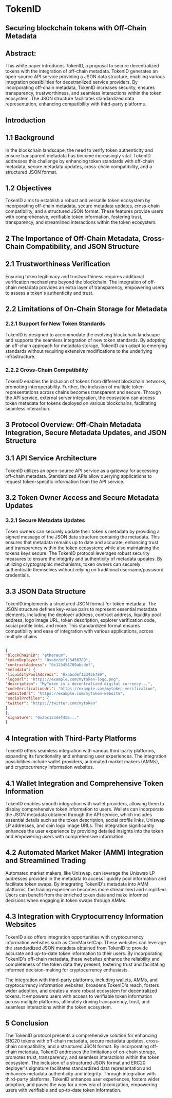 # TokenID

## Securing blockchain tokens with Off-Chain Metadata

## Abstract:

This white paper introduces TokenID, a proposal to secure decentralized tokens with the integration of off-chain metadata. TokenID generates an open-source API service providing a JSON data structure, enabling various integration possibilities for decetranlized service providers. By incorporating off-chain metadata, TokenID increases security, ensures transparency, trustworthiness, and seamless interactions within the token ecosystem. The JSON structure facilitates standardized data representation, enhancing compatibility with third-party platforms.

## Introduction

## 1.1 Background

In the blockchain landscape, the need to verify token authenticity and ensure transparent metadata has become increasingly vital. TokenID addresses this challenge by enhancing token standards with off-chain metadata, secure metadata updates, cross-chain compatibility, and a structured JSON format.

## 1.2 Objectives

TokenID aims to establish a robust and versatile token ecosystem by incorporating off-chain metadata, secure metadata updates, cross-chain compatibility, and a structured JSON format. These features provide users with comprehensive, verifiable token information, fostering trust, transparency, and streamlined interactions within the token ecosystem.

## 2 The Importance of Off-Chain Metadata, Cross-Chain Compatibility, and JSON Structure
 
## 2.1 Trustworthiness Verification

Ensuring token legitimacy and trustworthiness requires additional verification mechanisms beyond the blockchain. The integration of off-chain metadata provides an extra layer of transparency, empowering users to assess a token's authenticity and trust.  

## 2.2 Limitations of On-Chain Storage for Metadata

### 2.2.1 Support for New Token Standards

TokenID is designed to accommodate the evolving blockchain landscape and supports the seamless integration of new token standards. By adopting an off-chain approach for metadata storage, TokenID can adapt to emerging standards without requiring extensive modifications to the underlying infrastructure.

### 2.2.2 Cross-Chain Compatibility

TokenID enables the inclusion of tokens from different blockchain networks, promoting interoperability. Further, the inclusion of multiple token representations across chains becomes transparent and secure. Through the API service, external server integration, the ecosystem can access token metadata for tokens deployed on various blockchains, facilitating seamless interaction.

## 3 Protocol Overview: Off-Chain Metadata Integration, Secure Metadata Updates, and JSON Structure  

## 3.1 API Service Architecture

TokenID utilizes an open-source API service as a gateway for accessing off-chain metadata. Standardized APIs allow querying applications to request token-specific information from the API service.  

## 3.2 Token Owner Access and Secure Metadata Updates

### 3.2.1 Secure Metadata Updates

Token owners can securely update their token's metadata by providing a signed message of the JSON data structure containig the metadata. This ensures that metadata remains up to date and accurate, enhancing trust and transparency within the token ecosystem; while also maintaining the tokens keys secure. The TokenID protocol leverages robust security measures to ensure the integrity and authenticity of metadata updates. By utilizing cryptographic mechanisms, token owners can securely authenticate themselves without relying on traditional username/password credentials. 

## 3.3 JSON Data Structure

TokenID implements a structured JSON format for token metadata. The JSON structure defines key-value pairs to represent essential metadata elements, including the deployer address,  contract address, liquidity pool address, logo image URL, token description, explorer verification code, social profile links, and more. This standardized format ensures compatibility and ease of integration with various applications, across multiple chains

```json

{
"blockChainID": "ethereum",    
"tokenDeployer": "0xabcdef123456789",
"contractAddress": "0x123456789abcdef",
"metadata": {
"liquidityPoolAddress": "0xabcdef123456789",
"logoUrl": "https://example.com/mytoken-logo.png",
"description": "MyToken is a decentralized digital currency...",
"codeVerificationUrl": "https://example.com/mytoken-verification",
"websiteUrl": "https://example.com/mytoken-website",
"socialProfiles": {
"twitter": "https://twitter.com/mytoken"
}
},
"signature": "0xabc123def456..."
}

```
## 4 Integration with Third-Party Platforms

TokenID offers seamless integration with various third-party platforms, expanding its functionality and enhancing user experiences. The integration possibilities include wallet providers, automated market makers (AMMs), and cryptocurrency information websites.

## 4.1 Wallet Integration and Comprehensive Token Information

TokenID enables smooth integration with wallet providers, allowing them to display comprehensive token information to users. Wallets can incorporate the JSON metadata obtained through the API service, which includes essential details such as the token description, social profile links, Uniswap LP addresses, and coin logo image URLs. This integration significantly enhances the user experience by providing detailed insights into the token and empowering users with comprehensive information.

## 4.2 Automated Market Maker (AMM) Integration and Streamlined Trading

Automated market makers, like Uniswap, can leverage the Uniswap LP addresses provided in the metadata to access liquidity pool information and facilitate token swaps. By integrating TokenID's metadata into AMM platforms, the trading experience becomes more streamlined and simplified. Users can benefit from the enriched token data and make informed decisions when engaging in token swaps through AMMs.

## 4.3 Integration with Cryptocurrency Information Websites

TokenID also offers integration opportunities with cryptocurrency information websites such as CoinMarketCap. These websites can leverage the standardized JSON metadata obtained from TokenID to provide accurate and up-to-date token information to their users. By incorporating TokenID's off-chain metadata, these websites enhance the reliability and completeness of the token data they present, fostering trust and facilitating informed decision-making for cryptocurrency enthusiasts.

The integration with third-party platforms, including wallets, AMMs, and cryptocurrency information websites, broadens TokenID's reach, fosters wider adoption, and creates a more robust ecosystem for decentralized tokens. It empowers users with access to verifiable token information across multiple platforms, ultimately driving transparency, trust, and seamless interactions within the token ecosystem.

## 5 Conclusion

The TokenID protocol presents a comprehensive solution for enhancing ERC20 tokens with off-chain metadata, secure metadata updates, cross-chain compatibility, and a structured JSON format. By incorporating off-chain metadata, TokenID addresses the limitations of on-chain storage, promotes trust, transparency, and seamless interactions within the token ecosystem. The inclusion of a structured JSON format and ERC20 deployer's signature facilitates standardized data representation and enhances metadata authenticity and integrity. Through integration with third-party platforms, TokenID enhances user experiences, fosters wider adoption, and paves the way for a new era of tokenization, empowering users with verifiable and up-to-date token information.